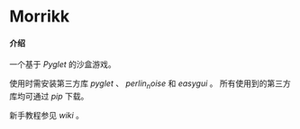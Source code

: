 # Morrikk

#### 介绍
一个基于 $Pyglet$ 的沙盒游戏。

使用时需安装第三方库 $pyglet$ 、 $perlin_noise$ 和 $easygui$ 。
所有使用到的第三方库均可通过 $pip$ 下载。

新手教程参见 $wiki$ 。